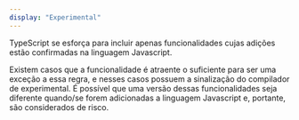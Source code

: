 ```yaml
---
display: "Experimental"
---
```


TypeScript se esforça para incluir apenas funcionalidades cujas adições estão confirmadas na linguagem Javascript.

Existem casos que a funcionalidade é atraente o suficiente para ser uma exceção a essa regra, e nesses casos possuem a sinalização do compilador de experimental.
É possível que uma versão dessas funcionalidades seja diferente quando/se forem adicionadas a linguagem Javascript e, portante, são considerados de risco.
